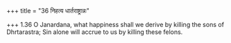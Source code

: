 +++
title = "36 निहत्य धार्तराष्ट्रान्नः"

+++
1.36 O Janardana, what happiness shall we derive by killing the sons of
Dhrtarastra; Sin alone will accrue to us by killing these felons.
